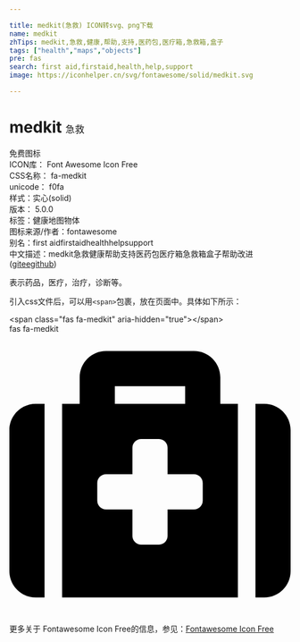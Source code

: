 ```yaml
---

title: medkit(急救) ICON转svg、png下载
name: medkit
zhTips: medkit,急救,健康,帮助,支持,医药包,医疗箱,急救箱,盒子
tags: ["health","maps","objects"]
pre: fas
search: first aid,firstaid,health,help,support
image: https://iconhelper.cn/svg/fontawesome/solid/medkit.svg

---
```


# medkit  <small style="font-size: 60%;font-weight: 100">急救</small>


<div class="detail-page">
<p>
<span><span class="badge-success badge">免费图标</span> </span>
<br/>
<span>
ICON库：
<span class="badge-secondary badge">Font Awesome Icon Free</span> 
</span>
<br/>
<span>
CSS名称：
<span class="badge-secondary badge">fa-medkit</span> 
</span>
<br/>
<span>
unicode：
<span class="badge-secondary badge">f0fa</span> 
<copy-btn content='f0fa' btn-title=""></copy-btn>
<copy-btn :content='String.fromCodePoint(parseInt("f0fa", 16))' btn-title="复制U"></copy-btn>
</span><br/><span>样式：<span class="badge-light badge">实心(solid)</span></span>
<br/>
<span>
版本：
<span class="badge-secondary badge">5.0.0</span> 
</span><br/><span>标签：<span class="badge-light badge"><router-link to="/tags/health.html">健康</router-link></span><span class="badge-light badge"><router-link to="/tags/maps.html">地图</router-link></span><span class="badge-light badge"><router-link to="/tags/objects.html">物体</router-link></span></span>
<br/>
<span>图标来源/作者：<span class="badge-light badge">fontawesome</span></span> 
<br/>
<span>别名：<span class="badge-light badge">first aid</span><span class="badge-light badge">firstaid</span><span class="badge-light badge">health</span><span class="badge-light badge">help</span><span class="badge-light badge">support</span></span><br/><span class="zh-detail">中文描述：<span class="badge-primary badge">medkit</span><span class="badge-primary badge">急救</span><span class="badge-primary badge">健康</span><span class="badge-primary badge">帮助</span><span class="badge-primary badge">支持</span><span class="badge-primary badge">医药包</span><span class="badge-primary badge">医疗箱</span><span class="badge-primary badge">急救箱</span><span class="badge-primary badge">盒子</span><span class="help-link"><span>帮助改进</span>(<a href="https://gitee.com/liuwave/icon-helper/edit/master/json/fontawesome/solid/medkit.json" target="_blank" rel="noopener noreferrer">gitee</a><a href="https://github.com/liuwave/icon-helper/edit/master/json/fontawesome/solid/medkit.json" target="_blank" rel="noopener noreferrer">github</a></span>)</span><br/>
</p>
</div><div class="description description alert alert-light">表示药品，医疗，治疗，诊断等。</div>
<div class="alert alert-dark">
  <i class="fas fa-medkit fa-xs"></i>
  <i class="fas fa-medkit fa-sm"></i>
  <i class="fas fa-medkit fa-lg"></i>
  <i class="fas fa-medkit fa-2x"></i>
  <i class="fas fa-medkit fa-3x"></i>
  <i class="fas fa-medkit fa-5x"></i>
  <i class="fas fa-medkit fa-7x"></i>
</div>
<div>
  <p>引入css文件后，可以用<code>&lt;span&gt;</code>包裹，放在页面中。具体如下所示：    
  </p>
  <div class="alert alert-primary" style="font-size: 14px">
    &lt;span class="fas fa-medkit" aria-hidden="true"&gt;&lt;/span&gt;
    <copy-btn content='<span class="fas fa-medkit" aria-hidden="true"></span>'></copy-btn>
  </div>
  <div class="alert alert-secondary">
    <i class="fas fa-medkit"
    style="font-size: 24px"
    aria-hidden="true"></i> fas fa-medkit
    <copy-btn content="fas fa-medkit" btn-title="复制图标名称"></copy-btn>
  </div>
</div>
<div id="svg" class="svg-wrap">
<svg xmlns="http://www.w3.org/2000/svg" viewBox="0 0 512 512"><path d="M96 480h320V128h-32V80c0-26.51-21.49-48-48-48H176c-26.51 0-48 21.49-48 48v48H96v352zm96-384h128v32H192V96zm320 80v256c0 26.51-21.49 48-48 48h-16V128h16c26.51 0 48 21.49 48 48zM64 480H48c-26.51 0-48-21.49-48-48V176c0-26.51 21.49-48 48-48h16v352zm288-208v32c0 8.837-7.163 16-16 16h-48v48c0 8.837-7.163 16-16 16h-32c-8.837 0-16-7.163-16-16v-48h-48c-8.837 0-16-7.163-16-16v-32c0-8.837 7.163-16 16-16h48v-48c0-8.837 7.163-16 16-16h32c8.837 0 16 7.163 16 16v48h48c8.837 0 16 7.163 16 16z"/></svg>
</div>
<detail full-name='fa-medkit'></detail>

<Vssue title="关于“medkit”的评论" />
    
<div><p>更多关于  Fontawesome Icon Free的信息，参见：<a target="_blank" href="https://iconhelper.cn/fontawesome.html">Fontawesome Icon Free</a>
</p></div>
